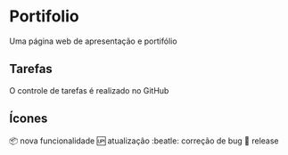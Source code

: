 # Portifolio
Uma página web de apresentação e portifólio 

## Tarefas 

O controle de tarefas é realizado no GitHub
## Ícones

:package: nova funcionalidade
:up: atualização
:beatle: correção de bug
:checkered_flag: release